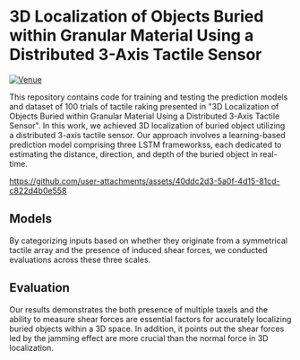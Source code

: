 # 3D Localization of Objects Buried within Granular Material Using a Distributed 3-Axis Tactile Sensor
[![Venue](https://img.shields.io/badge/Venue-IROS%202024-blue.svg)]([https://iros2024.org](https://ieeexplore.ieee.org/document/10802276))

This repository contains code for training and testing the prediction models and dataset of 100 trials of tactile raking presented in "3D Localization of Objects Buried within Granular Material Using a Distributed 3-Axis Tactile Sensor". 
In this work, we achieved 3D localization of buried object utilizing a distributed 3-axis tactile sensor. Our approach involves a learning-based prediction model comprising three LSTM frameworkss, each dedicated to estimating the distance, direction, and depth of the buried object in real-time.

https://github.com/user-attachments/assets/40ddc2d3-5a0f-4d15-81cd-c822d4b0e558

## Models
By categorizing inputs based on whether they originate from a symmetrical tactile array and the presence of induced shear forces, we conducted evaluations across these three scales.
## Evaluation
Our results demonstrates the both presence of multiple taxels and the ability to measure shear forces are essential factors for
accurately localizing buried objects within a 3D space. In addition, it points out the shear forces led by the jamming effect are more crucial than the normal force in 3D localization.
